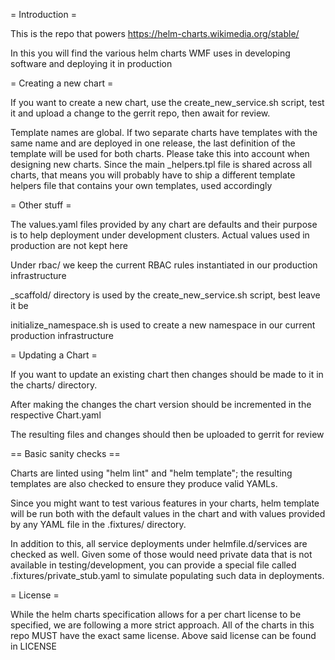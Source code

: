 = Introduction =

This is the repo that powers https://helm-charts.wikimedia.org/stable/

In this you will find the various helm charts WMF uses in developing software
and deploying it in production

= Creating a new chart =

If you want to create a new chart, use the create\_new\_service.sh script, test
it and upload a change to the gerrit repo, then await for review.

Template names are global. If two separate charts have templates with the same
name and are deployed in one release, the last definition of the template will
be used for both charts. Please take this into account when designing new
charts. Since the main \_helpers.tpl file is shared across all charts, that
means you will probably have to ship a different template helpers file that
contains your own templates, used accordingly

= Other stuff =

The values.yaml files provided by any chart are defaults and their purpose is
to help deployment under development clusters. Actual values used in production
are not kept here

Under rbac/ we keep the current RBAC rules instantiated in our production
infrastructure

\_scaffold/ directory is used by the create\_new\_service.sh script, best leave
it be

initialize_namespace.sh is used to create a new namespace in our current
production infrastructure

= Updating a Chart =

If you want to update an existing chart then changes should be made to it in
the charts/ directory.

After making the changes the chart version should be
incremented in the respective Chart.yaml

The resulting files and changes should then be uploaded to gerrit for review

== Basic sanity checks ==

Charts are linted using "helm lint" and "helm template"; the resulting
templates are also checked to ensure they produce valid YAMLs.

Since you might want to test various features in your charts, helm
template will be run both with the default values in the chart and
with values provided by any YAML file in the .fixtures/ directory.

In addition to this, all service deployments under helmfile.d/services
are checked as well. Given some of those would need private data that
is not available in testing/development, you can provide a special
file called .fixtures/private_stub.yaml to simulate populating such
data in deployments.

= License =

While the helm charts specification allows for a per chart license to be
specified, we are following a more strict approach.  All of the charts in this
repo MUST have the exact same license. Above said license can be found in LICENSE
